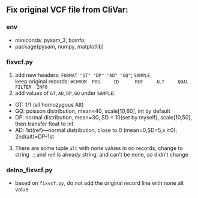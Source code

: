 
## Fix original VCF file from CliVar:
### env
 - miniconda: pysam_3, boinfo;  
 - package(pysam, numpy, matplotlib)

### fixvcf.py
1. add new headers: `FORMAT "GT" "DP" "AD" "GQ"`; `SAMPLE`  
   keep original records: `#CHROM  POS     ID      REF     ALT     QUAL    FILTER  INFO `
2. add values of `GT,AD,DP,GQ` under `SAMPLE`: 
  - GT: 1/1    (all homozygous Alt)
  - GQ: poisson distribution, mean=40, scale[10,60], int by default
  - DP: normal distribution, mean=30, SD = 10(set by myself), scale[10,50], then transfer float to int
  - AD: 1st(ref)—normal distribution, close to 0 (mean=0,SD=5,x ≥0); 2nd(alt)=DP-1st
3. There are some tuple `alt` with none values in ori records, change to string `.`; and `ref` is already string, and can’t be      none, so didn't change

### delno_fixvcf.py
  - based on `fixvcf.py`, do not add the original record line with none alt value


   





